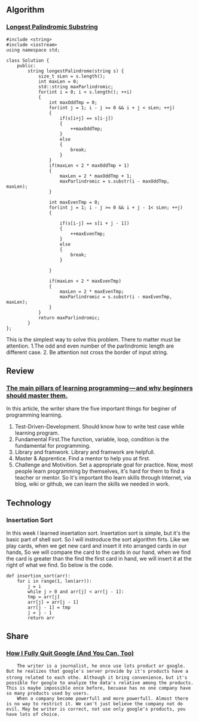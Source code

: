 ## Algorithm
### [Longest Palindromic Substring](https://leetcode.com/problems/longest-palindromic-substring/description/)
``` 
#include <string>
#include <iostream>
using namespace std;

class Solution {
    public:
        string longestPalindrome(string s) {
            size_t sLen = s.length();
            int maxLen = 0;
            std::string maxParlindromic;
            for(int i = 0; i < s.length(); ++i)
            {
                int maxOddTmp = 0;
                for(int j = 1; i - j >= 0 && i + j < sLen; ++j)
                {
                    if(s[i+j] == s[i-j])
                    {
                        ++maxOddTmp;
                    }
                    else
                    {
                        break;
                    }   
                }
                if(maxLen < 2 * maxOddTmp + 1)
                {
                    maxLen = 2 * maxOddTmp + 1;
                    maxParlindromic = s.substr(i - maxOddTmp,  maxLen);
                }

                int maxEvenTmp = 0;
                for(int j = 1; i - j >= 0 && i + j - 1< sLen; ++j)
                {

                    if(s[i-j] == s[i + j - 1])
                    {
                        ++maxEvenTmp;
                    }
                    else
                    {
                        break;
                    }

                }

                if(maxLen < 2 * maxEvenTmp)
                {
                    maxLen = 2 * maxEvenTmp;
                    maxParlindromic = s.substr(i - maxEvenTmp, maxLen);
                }
            }
            return maxParlindromic;
        }
};
```
This is the simplest way to solve this problem. There to matter must be attention.
1.The odd and even number of the parlindromic length are different case.
2. Be attention not cross the border of input string.

## Review
### [The main pillars of learning programming — and why beginners should master them.](https://medium.freecodecamp.org/the-main-pillars-of-learning-programming-and-why-beginners-should-master-them-e04245c17c56)
In this article, the writer share the five important things for beginer of programming learning.
1. Test-Driven-Development. Should know how to write test case while learning program.
2. Fundamental First.The function, variable, loop, condition is the fundamental for programming. 
3. Library and framwork. Library and framwork are helpfull.
4. Master & Apprentice. Find a mentor to help you at first.
5. Challenge and Motivition. Set a appropriate goal for practice.
Now, most people learn programming by themselves, it's hard for them to find a teacher or mentor. So it's important tho learn skills through Internet, via blog, wiki or github, we can learn the skills we needed in work.

## Technology
### Insertation Sort
In this week I learned insertation sort. Insertation sort is simple, but it's the basic part of shell sort. So I will instroduce the sort algorithm firts.
Like we play cards, when we get new card and insert it into arranged cards in our hands, So we will compare the card to the cards in our hand, when we find the card is greater than the find the first card in hand, we will insert it at the right of what we find. So below is the code.
```
def insertion_sort(arr):
    for i in range(1, len(arr)):
        j = i
        while j > 0 and arr[j] < arr[j - 1]:
        tmp = arr[j]
        arr[j] = arr[j - 1]
        arr[j - 1] = tmp
        j = j - 1
        return arr
```

## Share
### [How I Fully Quit Google (And You Can, Too)](https://medium.com/s/story/how-i-fully-quit-google-and-you-can-too-4c2f3f85793a)
        The writer is a journalist, he once use lots product or google. But he realizes that google's server provide by it's products have a strong related to each othe. Although it bring convenience，but it's possible for google to analyze the data's relative among the products. This is maybe impossible once before, becuase has no one company have so many products used by users. 
        When a company become powerfull and more powerfull. Almost there is no way to restrict it. We can't just believe the company not do evil. May be writer is correct, not use only google's products, you have lots of choice.

